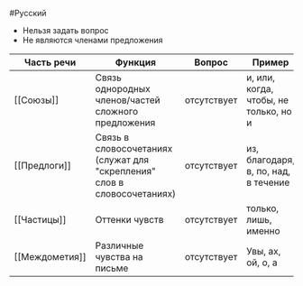 #Русский 
- Нельзя задать вопрос
- Не являются членами предложения

| Часть речи     | Функция                                                                  | Вопрос      | Пример                                |
| -------------- | ------------------------------------------------------------------------ | ----------- | ------------------------------------- |
| [[Союзы]]      | Связь однородных членов/частей сложного предложения                      | отсутствует | и, или, когда, чтобы, не только, но и |
| [[Предлоги]]   | Связь в словосочетаниях (служат для "скрепления" слов в словосочетаниях) | отсутствует | из, благодаря, в, по, над, в течение  |
| [[Частицы]]    | Оттенки чувств                                                           | отсутствует | только, лишь, именно                  |
| [[Междометия]] | Различные чувства на письме                                              | отсутствует | Увы, ах, ой, о, а                     |
